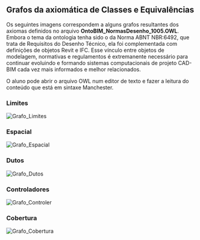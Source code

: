 
## Grafos da axiomática de Classes e Equivalências

Os seguintes imagens correspondem a alguns grafos resultantes dos axiomas definidos no arquivo **OntoBIM_NormasDesenho_1005.OWL**.
Embora o tema da ontologia tenha sido o da Norma ABNT NBR:6492, que trata de Requisitos do Desenho Técnico, ela foi complementada com definições de objetos Revit e IFC. Esse vínculo entre objetos de modelagem, normativas e regulamentos é extremanente necessário para continuar evoluindo e formando sistemas computacionais de projeto CAD-BIM cada vez mais informados e melhor relacionados. 

O aluno pode abrir o arquivo OWL num editor de texto e fazer a leitura do conteúdo que está em sintaxe Manchester.
  
### **Limites**
![Grafo_Limites](https://github.com/JLMenegotto/OntologiaBIM/assets/9437020/51b9b0f9-1251-40d0-a1e3-14c5be9ad3e8)

### **Espacial**
![Grafo_Espacial](https://github.com/JLMenegotto/OntologiaBIM/assets/9437020/44fc542a-c922-4107-802c-11bac81f0457)

### **Dutos**
![Grafo_Dutos](https://github.com/JLMenegotto/OntologiaBIM/assets/9437020/bfba4894-f8d0-4552-be48-ae87e47cc228)

### **Controladores**
![Grafo_Controler](https://github.com/JLMenegotto/OntologiaBIM/assets/9437020/2412dacc-31f9-4b53-b36f-1d6db90cbab0)

### **Cobertura**
![Grafo_Cobertura](https://github.com/JLMenegotto/OntologiaBIM/assets/9437020/a76bd058-a539-4456-be5d-518dfbe8f555)


